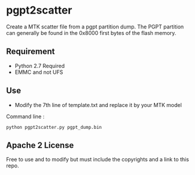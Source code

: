 # pgpt2scatter
 Create a MTK scatter file from a pgpt partition dump. The PGPT partition can generally be found in the 0x8000 first bytes of the flash memory.

## Requirement

- Python 2.7 Required
- EMMC and not UFS

## Use

- Modify the 7th line of template.txt and replace it by your MTK model

Command line : 

```
python pgpt2scatter.py pgpt_dump.bin
```

## Apache 2 License

Free to use and to modify but must include the copyrights and a link to this repo.
